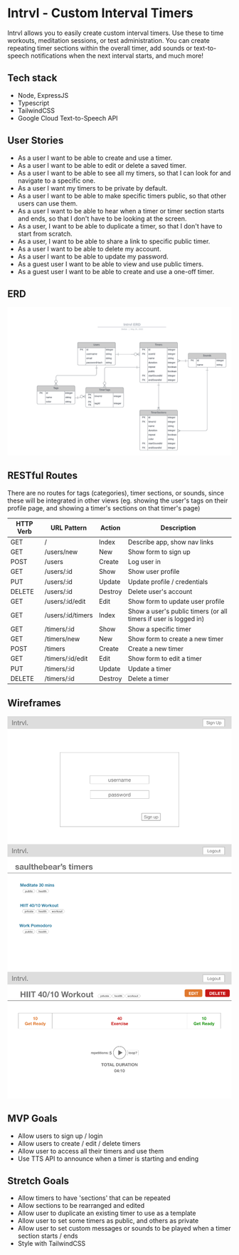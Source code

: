 # Intrvl - Custom Interval Timers

Intrvl allows you to easily create custom interval timers. Use these to time workouts, meditation sessions, or test administration. You can create repeating timer sections within the overall timer, add sounds or text-to-speech notifications when the next interval starts, and much more!

## Tech stack

- Node, ExpressJS
- Typescript
- TailwindCSS
- Google Cloud Text-to-Speech API

## User Stories

- As a user I want to be able to create and use a timer.
- As a user I want to be able to edit or delete a saved timer.
- As a user I want to be able to see all my timers, so that I can look for and navigate to a specific one.
- As a user I want my timers to be private by default.
- As a user I want to be able to make specific timers public, so that other users can use them.
- As a user I want to be able to hear when a timer or timer section starts and ends, so that I don't have to be looking at the screen.
- As a user, I want to be able to duplicate a timer, so that I don't have to start from scratch.
- As a user, I want to be able to share a link to specific public timer.
- As a user I want to be able to delete my account.
- As a user I want to be able to update my password.
- As a guest user I want to be able to view and use public timers.
- As a guest user I want to be able to create and use a one-off timer.

## ERD

![ERD Diagram](ERD.png)

## RESTful Routes

There are no routes for tags (categories), timer sections, or sounds, since these will be integrated in other views (eg. showing the user's tags on their profile page, and showing a timer's sections on that timer's page)

| HTTP Verb | URL Pattern       | Action  | Description                                                      |
| --------- | ----------------- | ------- | ---------------------------------------------------------------- |
| GET       | /                 | Index   | Describe app, show nav links                                     |
| GET       | /users/new        | New     | Show form to sign up                                             |
| POST      | /users            | Create  | Log user in                                                      |
| GET       | /users/:id        | Show    | Show user profile                                                |
| PUT       | /users/:id        | Update  | Update profile / credentials                                     |
| DELETE    | /users/:id        | Destroy | Delete user's account                                            |
| GET       | /users/:id/edit   | Edit    | Show form to update user profile                                 |
| GET       | /users/:id/timers | Index   | Show a user's public timers (or all timers if user is logged in) |
| GET       | /timers/:id       | Show    | Show a specific timer                                            |
| GET       | /timers/new       | New     | Show form to create a new timer                                  |
| POST      | /timers           | Create  | Create a new timer                                               |
| GET       | /timers/:id/edit  | Edit    | Show form to edit a timer                                        |
| PUT       | /timers/:id       | Update  | Update a timer                                                   |
| DELETE    | /timers/:id       | Destroy | Delete a timer                                                   |

## Wireframes

![Sign up page wireframe](wireframe1.png)
![Timers index page wireframe](wireframe2.png)
![Timer show page wireframe](wireframe3.png)

## MVP Goals

- Allow users to sign up / login
- Allow users to create / edit / delete timers
- Allow user to access all their timers and use them
- Use TTS API to announce when a timer is starting and ending

## Stretch Goals

- Allow timers to have 'sections' that can be repeated
- Allow sections to be rearranged and edited
- Allow user to duplicate an existing timer to use as a template
- Allow user to set some timers as public, and others as private
- Allow user to set custom messages or sounds to be played when a timer section starts / ends
- Style with TailwindCSS
